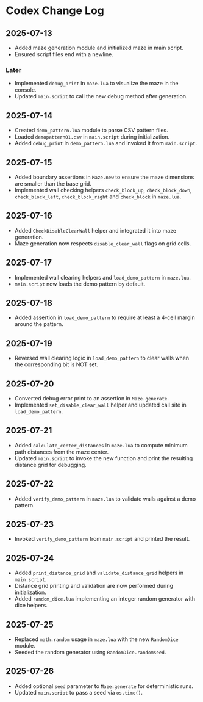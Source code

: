 # Codex Change Log

## 2025-07-13
- Added maze generation module and initialized maze in main script.
- Ensured script files end with a newline.

### Later
- Implemented `debug_print` in `maze.lua` to visualize the maze in the console.
- Updated `main.script` to call the new debug method after generation.

## 2025-07-14
- Created `demo_pattern.lua` module to parse CSV pattern files.
- Loaded `demopattern01.csv` in `main.script` during initialization.
- Added `debug_print` in `demo_pattern.lua` and invoked it from `main.script`.

## 2025-07-15
- Added boundary assertions in `Maze.new` to ensure the maze dimensions are smaller than the base grid.
- Implemented wall checking helpers `check_block_up`, `check_block_down`, `check_block_left`, `check_block_right` and `check_block` in `maze.lua`.

## 2025-07-16
- Added `CheckDisableClearWall` helper and integrated it into maze generation.
- Maze generation now respects `disable_clear_wall` flags on grid cells.

## 2025-07-17
- Implemented wall clearing helpers and `load_demo_pattern` in `maze.lua`.
- `main.script` now loads the demo pattern by default.

## 2025-07-18
- Added assertion in `load_demo_pattern` to require at least a 4-cell margin around the pattern.

## 2025-07-19
- Reversed wall clearing logic in `load_demo_pattern` to clear walls when the corresponding bit is NOT set.

## 2025-07-20
- Converted debug error print to an assertion in `Maze.generate`.
- Implemented `set_disable_clear_wall` helper and updated call site in `load_demo_pattern`.

## 2025-07-21
- Added `calculate_center_distances` in `maze.lua` to compute minimum path
  distances from the maze center.
- Updated `main.script` to invoke the new function and print the resulting
  distance grid for debugging.

## 2025-07-22
- Added `verify_demo_pattern` in `maze.lua` to validate walls against a demo pattern.

## 2025-07-23
- Invoked `verify_demo_pattern` from `main.script` and printed the result.

## 2025-07-24
- Added `print_distance_grid` and `validate_distance_grid` helpers in `main.script`.
- Distance grid printing and validation are now performed during initialization.
- Added `random_dice.lua` implementing an integer random generator with dice helpers.

## 2025-07-25
- Replaced `math.random` usage in `maze.lua` with the new `RandomDice` module.
- Seeded the random generator using `RandomDice.randomseed`.

## 2025-07-26
- Added optional `seed` parameter to `Maze:generate` for deterministic runs.
- Updated `main.script` to pass a seed via `os.time()`.
